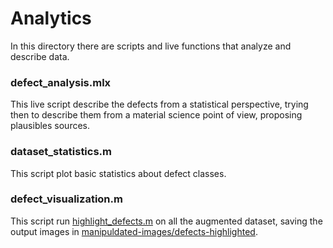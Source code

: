 # Analytics
In this directory there are scripts and live functions that analyze and describe data.

### defect_analysis.mlx
This live script describe the defects from a statistical perspective, trying then to describe them from a material science point of view, proposing plausibles sources.

### dataset_statistics.m
This script plot basic statistics about defect classes.

### defect_visualization.m
This script run [highlight_defects.m](../libs/image-manipulation/highlight_defects.m) on all the augmented dataset, saving the output images in [manipuldated-images/defects-highlighted](../../../data/manipuldated-images/defects-highlighted).